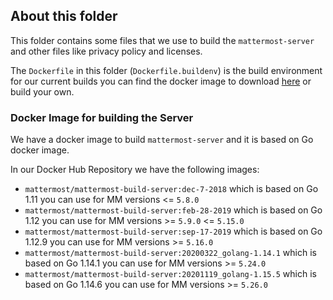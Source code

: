 ## About this folder

This folder contains some files that we use to build the `mattermost-server` and other files like privacy policy and licenses.

The `Dockerfile` in this folder (`Dockerfile.buildenv`) is the build environment for our current builds you can find the docker image to download [here](https://hub.docker.com/r/mattermost/mattermost-build-server/tags/) or build your own.



### Docker Image for building the Server

We have a docker image to build `mattermost-server` and it is based on Go docker image.

In our Docker Hub Repository we have the following images:

- `mattermost/mattermost-build-server:dec-7-2018` which is based on Go 1.11 you can use for MM versions <= `5.8.0`
- `mattermost/mattermost-build-server:feb-28-2019` which is based on Go 1.12 you can use for MM versions >= `5.9.0` <= `5.15.0`
- `mattermost/mattermost-build-server:sep-17-2019` which is based on Go 1.12.9 you can use for MM versions >= `5.16.0`
- `mattermost/mattermost-build-server:20200322_golang-1.14.1` which is based on Go 1.14.1 you can use for MM versions >= `5.24.0`
- `mattermost/mattermost-build-server:20201119_golang-1.15.5` which is based on Go 1.14.6 you can use for MM versions >= `5.26.0`

